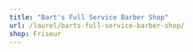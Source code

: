 ```yaml
---
title: "Bart's Full Service Barber Shop"
url: /laurel/barts-full-service-barber-shop/
shop: Friseur
---
```

